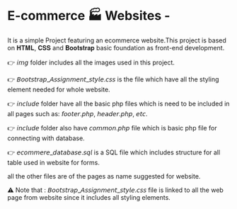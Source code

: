 # E-commerce :factory: Websites -
It is a simple Project featuring an ecommerce website.This project is based on 𝐇𝐓𝐌𝐋, 𝐂𝐒𝐒 and 𝐁𝐨𝐨𝐭𝐬𝐭𝐫𝐚𝐩 basic foundation as front-end development.

:point_right: 𝘪𝘮𝘨 folder includes all the images used in this project.

:point_right: 𝘉𝘰𝘰𝘵𝘴𝘵𝘳𝘢𝘱_𝘈𝘴𝘴𝘪𝘨𝘯𝘮𝘦𝘯𝘵_𝘴𝘵𝘺𝘭𝘦.𝘤𝘴𝘴 is the file which have all the styling element needed for whole website.

:point_right: 𝘪𝘯𝘤𝘭𝘶𝘥𝘦 folder have all the basic php files which is need to be included in all pages such as: 𝘧𝘰𝘰𝘵𝘦𝘳.𝘱𝘩𝘱, 𝘩𝘦𝘢𝘥𝘦𝘳.𝘱𝘩𝘱, 𝘦𝘵𝘤.

:point_right: 𝘪𝘯𝘤𝘭𝘶𝘥𝘦 folder also have 𝘤𝘰𝘮𝘮𝘰𝘯.𝘱𝘩𝘱 file which is basic php file for connecting with database.

:point_right: 𝘦𝘤𝘰𝘮𝘮𝘦𝘳𝘦_𝘥𝘢𝘵𝘢𝘣𝘢𝘴𝘦.𝘴𝘲𝘭 is a SQL file which includes structure for all table used in website for forms.

all the other files are of the pages as name suggested for website.


:warning: Note that : 𝘉𝘰𝘰𝘵𝘴𝘵𝘳𝘢𝘱_𝘈𝘴𝘴𝘪𝘨𝘯𝘮𝘦𝘯𝘵_𝘴𝘵𝘺𝘭𝘦.𝘤𝘴𝘴 file is linked to all the web page from website since it includes all styling elements.
